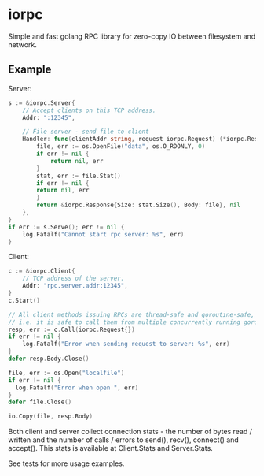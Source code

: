 iorpc
=====

Simple and fast golang RPC library for zero-copy IO between filesystem and network.

## Example

Server:
```go
s := &iorpc.Server{
    // Accept clients on this TCP address.
    Addr: ":12345",

    // File server - send file to client
    Handler: func(clientAddr string, request iorpc.Request) (*iorpc.Response, error) {
        file, err := os.OpenFile("data", os.O_RDONLY, 0)
        if err != nil {
            return nil, err
        }
        stat, err := file.Stat()
        if err != nil {
        return nil, err
        }
        return &iorpc.Response{Size: stat.Size(), Body: file}, nil
    },
}
if err := s.Serve(); err != nil {
    log.Fatalf("Cannot start rpc server: %s", err)
}
```

Client:
```go
c := &iorpc.Client{
    // TCP address of the server.
    Addr: "rpc.server.addr:12345",
}
c.Start()

// All client methods issuing RPCs are thread-safe and goroutine-safe,
// i.e. it is safe to call them from multiple concurrently running goroutines.
resp, err := c.Call(iorpc.Request{})
if err != nil {
    log.Fatalf("Error when sending request to server: %s", err)
}
defer resp.Body.Close()

file, err := os.Open("localfile")
if err != nil {
  log.Fatalf("Error when open ", err)
}
defer file.Close()

io.Copy(file, resp.Body)
```

Both client and server collect connection stats - the number of bytes
read / written and the number of calls / errors to send(), recv(), connect()
and accept(). This stats is available at Client.Stats and Server.Stats.

See tests for more usage examples.
